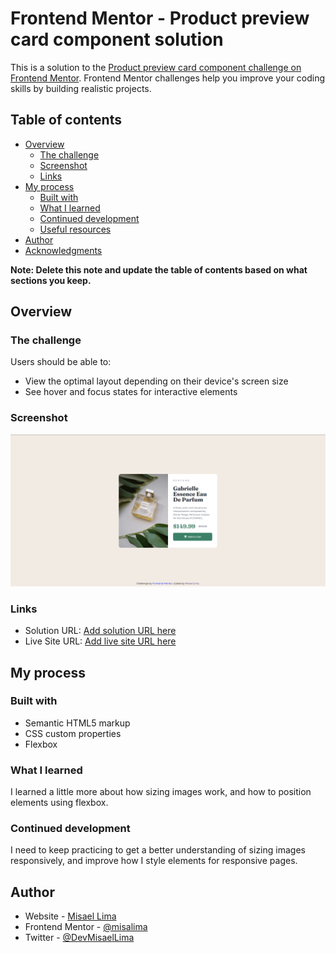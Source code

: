 # Frontend Mentor - Product preview card component solution

This is a solution to the [Product preview card component challenge on Frontend Mentor](https://www.frontendmentor.io/challenges/product-preview-card-component-GO7UmttRfa). Frontend Mentor challenges help you improve your coding skills by building realistic projects. 

## Table of contents

- [Overview](#overview)
  - [The challenge](#the-challenge)
  - [Screenshot](#screenshot)
  - [Links](#links)
- [My process](#my-process)
  - [Built with](#built-with)
  - [What I learned](#what-i-learned)
  - [Continued development](#continued-development)
  - [Useful resources](#useful-resources)
- [Author](#author)
- [Acknowledgments](#acknowledgments)

**Note: Delete this note and update the table of contents based on what sections you keep.**

## Overview

### The challenge

Users should be able to:

- View the optimal layout depending on their device's screen size
- See hover and focus states for interactive elements

### Screenshot

![](./design/desktop-screenshot.png)

### Links

- Solution URL: [Add solution URL here](https://www.frontendmentor.io/solutions/responsive-product-card-using-html-and-css-zR3UeWIMcG)
- Live Site URL: [Add live site URL here](https://misalima.github.io/product-preview-card/)

## My process

### Built with

- Semantic HTML5 markup
- CSS custom properties
- Flexbox


### What I learned

I learned a little more about how sizing images work, and how to position elements using flexbox.

### Continued development

I need to keep practicing to get a better understanding of sizing images responsively, and improve how I style elements for responsive pages.


## Author

- Website - [Misael Lima](https://www.linkedin.com/in/misaellima/)
- Frontend Mentor - [@misalima](https://www.frontendmentor.io/profile/misalima)
- Twitter - [@DevMisaelLima](https://www.twitter.com/DevMisaelLima)




